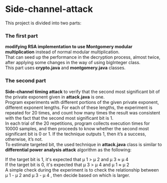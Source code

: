 # Side-channel-attack
This project is divided into two parts:

### The first part
**modifying RSA implementation to use Montgomery modular multiplication** instead of normal modular multiplication.  
That can seed up the performance in the decryption process, almost twice, after applying some changes in the way of using bigInteger class.  
This part uses **crypto.java** and **montgomery.java** classes.  

### The second part
**Side-channel timing attack** to verify that the second most significant bit of the private exponent given in **attack.java** is one.  
Program experiments with different portions of the given private exponent, different exponent lengths. 
For each of these lengths, the experiment is repeated for 20 times, and count how many times the result was consistent with the fact that the second most
significant bit is 1.  
In each trial of the 20 repetitions, program collects execution times for 10000 samples, and then proceeds to know whether the second most significant bit is 0 or 1. If the technique outputs 1, then it’s a success, otherwise, it’s not.  
To estimate targeted bit, the used technique in **attack.java** class is similar to **differential power analysis attack** algorithm as the following:  

If the target bit is 1, it's expected that μ 1 > μ 2 and μ 3 ≈ μ 4  
If the target bit is 0, it's expected that μ 3 > μ 4 and μ 1 ≈ μ 2  
A simple check during the experiment is to check the relationship between μ 1 - μ 2 and μ 3 - μ 4 , then decide based on which is larger.  
